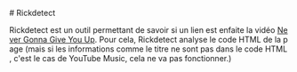 # Rickdetect

Rickdetect est un outil permettant de savoir si un lien est enfaite la vidéo [Never Gonna Give You Up](https://www.youtube.com/watch?v=dQw4w9WgXcQ). Pour cela, Rickdetect analyse le code HTML de la page (mais si les informations comme le titre ne sont pas dans le code HTML, c'est le cas de YouTube Music, cela ne va pas fonctionner.)

